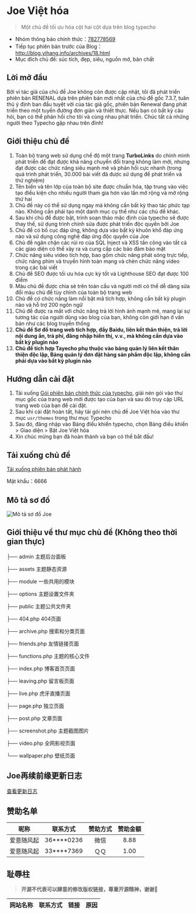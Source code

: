 # Joe Việt hóa

> Một chủ đề tối ưu hóa cột hai cột dựa trên blog typecho

- Nhóm thông báo chính thức：[782778569](https://qm.qq.com/q/9qlyquSaXe)
- Tiếp tục phiên bản trước của Blog：<http://blog.yihang.info/archives/18.html>
- Mục đích chủ đề: súc tích, đẹp, siêu, nguồn mở, bản chất

## Lời mở đầu

Bởi vì tác giả của chủ đề Joe không còn được cập nhật, tôi đã phát triển phiên bản RENENAL dựa trên phiên bản mới nhất của chủ đề gốc 7.3.7, tuân thủ ý định ban đầu tuyệt vời của tác giả gốc, phiên bản Renewal đang phát triển theo một tuyến đường đơn giản và thiết thực. 
Nếu bạn có bất kỳ câu hỏi, bạn có thể phản hồi cho tôi và cùng nhau phát triển. Chúc tất cả những người theo Typecho gặp nhau trên đỉnh!

## Giới thiệu chủ đề

1. Toàn bộ trang web sử dụng chế độ một trang **TurboLinks** do chính mình phát triển để đạt được khả năng chuyển đổi trang không làm mới, nhưng đạt được các chức năng siêu mạnh mẽ và phản hồi cực nhanh (trong quá trình phát triển, 30.000 bài viết đã được sử dụng để phát triển và thử nghiệm)
2. Tên biến và tên lớp của toàn bộ site được chuẩn hóa, tập trung vào việc tạo điều kiện cho nhiều người tham gia hơn vào lần mở rộng và mở rộng thứ hai
3. Chủ đề này có thể sử dụng ngay mà không cần bất kỳ thao tác phức tạp nào. Không cần phải tạo một danh mục cụ thể như các chủ đề khác.
4. Sau khi chủ đề được bật, trình soạn thảo mặc định của typecho sẽ được thay thế, sử dụng trình chỉnh sửa được phát triển độc quyền bởi Joe
5. Chủ đề có bố cục đáp ứng, không dựa vào bất kỳ khuôn khổ đáp ứng nào và sử dụng công nghệ đáp ứng độc quyền của Joe
6. Chủ đề ngăn chặn các rủi ro của SQL Inject và XSS tấn công vào tất cả các giao diện có thể xảy ra và cung cấp các bảo đảm bảo mật
7. Chức năng siêu video tích hợp, bao gồm chức năng phát sóng trực tiếp, chức năng phim và truyền hình toàn mạng và chèn chức năng video trong các bài viết
8. Chủ đề SEO được tối ưu hóa cực kỳ tốt và Lighthouse SEO đạt được 100 điểm
9. Màu chủ đề được chia sẻ trên toàn cầu và người mới có thể dễ dàng sửa đổi màu chủ đề tùy chỉnh của toàn bộ trang web
10. Chủ đề có chức năng làm nổi bật mã tích hợp, không cần bất kỳ plugin nào và hỗ trợ 200 ngôn ngữ
11. Chủ đề được ra mắt với chức năng trả lời hình ảnh mạnh mẽ, mang lại sự tương tác của người dùng vào blog của bạn, không còn giới hạn ở văn bản như các blog truyền thống
12. **Chủ đề Sơ đồ trang web tích hợp, đẩy Baidu, liên kết thân thiện, trả lời nội dung ẩn, trả phí, đăng nhập hiển thị, v.v., mà không cần dựa vào bất kỳ plugin nào**
13. **Chủ đề tích hợp Tayecho phụ thuộc vào bảng quản lý liên kết thân thiện độc lập, Bảng quản lý đơn đặt hàng sản phẩm độc lập, không cần phải dựa vào bất kỳ plugin nào**

## Hướng dẫn cài đặt

1. Tải xuống [Gói phiên bản chính thức của typecho](https://typecho.org/download), giải nén gói vào thư mục gốc của trang web mới được tạo của bạn và sau đó truy cập URL trang web của bạn để cài đặt.
2. Sau khi cài đặt hoàn tất, hãy tải gói nén chủ đề Joe Việt hóa vào thư mục `usr/themes` trong thư mục Typecho
3. Sau đó, đăng nhập vào Bảng điều khiển typecho, chọn Bảng điều khiển > Giao diện > Bật Joe Việt hóa
4. Xin chúc mừng bạn đã hoàn thành và bạn có thể bắt đầu!

## Tải xuống chủ đề

[Tải xuống phiên bản phát hành](https://wwdd.lanzoue.com/b01kyo7na)

Mật khẩu：6666

## Mô tả sơ đồ

![Mô tả sơ đồ Joe](http://storage.yihang.info/media/202207252029421.jpg)

## Giới thiệu về thư mục chủ đề (Không theo thời gian thực)

├── admin 主题后台面板

├── assets 主题静态资源

├── module 一些共用的模块

├── options 主题设置文件夹

├── public 主题公共文件夹

├── 404.php 404页面

├── archive.php 搜索和分类页面

├── friends.php 友情链接页面

├── functions.php 主题的核心文件

├── index.php 博客首页页面

├── leaving.php 留言板页面

├── live.php 虎牙直播页面

├── page.php 独立页面

├── post.php 文章页面

├── screenshot.php 主题截图图片

├── video.php 全网影视页面

└── wallpaper.php 壁纸页面

## Joe再续前缘更新日志

[查看更新日志](/UPDATE.md)

## 赞助名单

|  昵称   |  联系方式  | 赞助方式 | 赞助金额 |
|:------:|:----------:|:----:|:----:|
| 爱意随风起 | 36****0236 | 微信 | 8.88 |
| 爱意随风起 | 33****7369 | ＱＱ | 1.00 |

## 耻辱柱

> **开源不代表可以肆意的修改版权链接，尊重开源精神，谢谢🌹**

| 网站名称 | 联系方式 | 链接 | 原因 |
| - | - | - | - |
